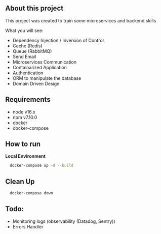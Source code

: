 

## About this project
  This project was created to train some microservices and backend skills
  
  What you will see:
  - Dependency Injection / Inversion of Control
  - Cache (Redis)
  - Queue (RabbitMQ)
  - Send Email
  - Microservices Communication
  - Containarized Application
  - Authentication
  - ORM to manipulate the database
  - Domain Driven Design

## Requirements
 - node v16.x
 - npm v7.10.0
 - docker
 - docker-compose

## How to run
**Local Environment**
```bash
  docker-compose up -d --build
```

## Clean Up
```bash
  docker-compose down
```

## Todo:
  - Monitoring logs (observability (Datadog, Sentry))
  - Errors Handler

